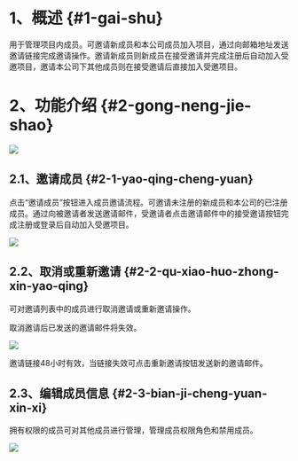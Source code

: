 # 1、概述 {#1-gai-shu}

用于管理项目内成员。可邀请新成员和本公司成员加入项目，通过向邮箱地址发送邀请链接完成邀请操作。邀请新成员则新成员在接受邀请并完成注册后自动加入受邀项目，邀请本公司下其他成员则在接受邀请后直接加入受邀项目。

# 2、功能介绍 {#2-gong-neng-jie-shao}

![](https://blobscdn.gitbook.com/v0/b/gitbook-28427.appspot.com/o/assets%2F-LMPwjXDZfLsn8Vzx6N6%2F-LN5UH0M9UWL0V2acQGc%2F-LN5UkLyKBc6OmU7M8F3%2F%E6%88%90%E5%91%98%E7%AE%A1%E7%90%86_%E5%88%97%E8%A1%A8%402x.png?alt=media&token=9179ed74-29c8-46cb-b0b0-a323ac74859e)

## 2.1、邀请成员 {#2-1-yao-qing-cheng-yuan}

点击“邀请成员”按钮进入成员邀请流程。可邀请未注册的新成员和本公司的已注册成员。通过向被邀请者发送邀请邮件，受邀请者点击邀请邮件中的接受邀请按钮完成注册或登录后自动加入受邀项目。

![](https://blobscdn.gitbook.com/v0/b/gitbook-28427.appspot.com/o/assets%2F-LMPwjXDZfLsn8Vzx6N6%2F-LN5UH0M9UWL0V2acQGc%2F-LN5WGmfyQE2-Wmk0Sux%2F%E9%82%80%E8%AF%B7%E6%88%90%E5%91%98%E5%BC%B9%E6%A1%86%402x.png?alt=media&token=986311a4-2ef8-450a-8134-f94807de265f)

## 2.2、取消或重新邀请 {#2-2-qu-xiao-huo-zhong-xin-yao-qing}

可对邀请列表中的成员进行取消邀请或重新邀请操作。

取消邀请后已发送的邀请邮件将失效。

![](https://blobscdn.gitbook.com/v0/b/gitbook-28427.appspot.com/o/assets%2F-LMPwjXDZfLsn8Vzx6N6%2F-LN5UH0M9UWL0V2acQGc%2F-LN5XNiPtNHtQCQ_Xkmg%2F%E5%8F%96%E6%B6%88%E9%82%80%E8%AF%B7%E5%BC%B9%E6%A1%86%402x.png?alt=media&token=7774241d-5057-4cb8-9bce-412fb2ceb414)

邀请链接48小时有效，当链接失效可点击重新邀请按钮发送新的邀请邮件。

## 2.3、编辑成员信息 {#2-3-bian-ji-cheng-yuan-xin-xi}

拥有权限的成员可对其他成员进行管理，管理成员权限角色和禁用成员。

![](https://blobscdn.gitbook.com/v0/b/gitbook-28427.appspot.com/o/assets%2F-LMPwjXDZfLsn8Vzx6N6%2F-LN5UH0M9UWL0V2acQGc%2F-LN5YKqY3EDlPMh9UIMn%2F%E6%88%90%E5%91%98%E4%BF%A1%E6%81%AF%E8%AF%A6%E6%83%85%402x.png?alt=media&token=6a1145e4-9af7-48d1-a060-3bdd90b2dd04)

